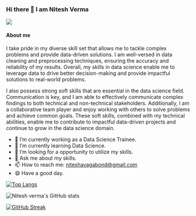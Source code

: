 ### Hi there 👋 I am Nitesh Verma

![](https://komarev.com/ghpvc/?username=niteshavagabond&theme=dark)

#### About me

I take pride in my diverse skill set that allows me to tackle complex problems and provide data-driven solutions. I am well-versed in data cleaning and preprocessing techniques, ensuring the accuracy and reliability of my results. Overall, my skills in data science enable me to leverage data to drive better decision-making and provide impactful solutions to real-world problems.

  I also possess strong soft skills that are essential in the data science field. Communication is key, and I am able to effectively communicate complex findings to both technical and non-technical stakeholders. Additionally, I am a collaborative team player and enjoy working with others to solve problems and achieve common goals. These soft skills, combined with my technical abilities, enable me to contribute to impactful data-driven projects and continue to grow in the data science domain.




- 🔭 I’m currently working as a Data Science Trainee.
- 🌱 I’m currently learning Data Science.
- 🤔 I’m looking for a opportunity to utilize my skills.
- 💬 Ask me about my skills.
- 📫 How to reach me: niteshavagabond@gmail.com
- 😄 Have a good day.

[![Top Langs](https://github-readme-stats.vercel.app/api/top-langs/?username=niteshavagabond&layout=compact&theme=dark)](https://github.com/niteshavagabond/github-readme-stats)

![Nitesh verma's GitHub stats](https://github-readme-stats.vercel.app/api?username=niteshavagabond&show_icons=true&theme=dark)

[![GitHub Streak](https://streak-stats.demolab.com/?user=niteshavagabond&theme=dark)](https://git.io/streak-stats)
